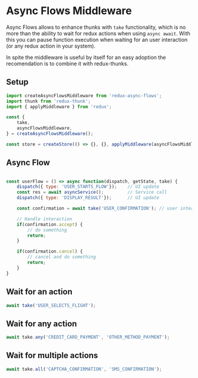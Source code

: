 # Async Flows Middleware

Async Flows allows to enhance thunks with `take` functionality, which is no more than the
ability to wait for redux actions when using `async await`. With this you can pause function execution when waiting for an user interaction (or any redux action in your system).

In spite the middleware is useful by itself for an easy adoption the recomendation is to combine it with redux-thunks.

## Setup

``` .js
import createAsyncFlowsMiddleware from 'redux-async-flows';
import thunk from 'redux-thunk';
import { applyMiddleware } from 'redux';

const {
    take,
    asyncFlowsMiddleware,
} = createAsyncFlowsMiddleware();

const store = createStore(() => {}, {}, applyMiddleware(asyncFlowsMiddleware, thunk.withExtraArgument(take)));

```

## Async Flow

``` .js

const userFlow = () => async function(dispatch, getState, take) {
    dispatch({ type: 'USER_STARTS_FLOW'});    // UI update
    const res = await asyncService();         // Service call
    dispatch({ type: 'DISPLAY_RESULT'});      // UI update

    const confirmation = await take('USER_CONFIRMATION'); // user interaction

    // Handle interaction
    if(confirmation.accept) {
        // do something
        return;
    }

    if(confirmation.cancel) {
        // cancel and do something
        return;
    }
}

```

## Wait for an action

```.js
await take('USER_SELECTS_FLIGHT');
```

## Wait for any action

```.js
await take.any('CREDIT_CARD_PAYMENT', 'OTHER_METHOD_PAYMENT');
```

## Wait for multiple actions

```.js
await take.all('CAPTCHA_CONFIRMATION', 'SMS_CONFIRMATION');
```

